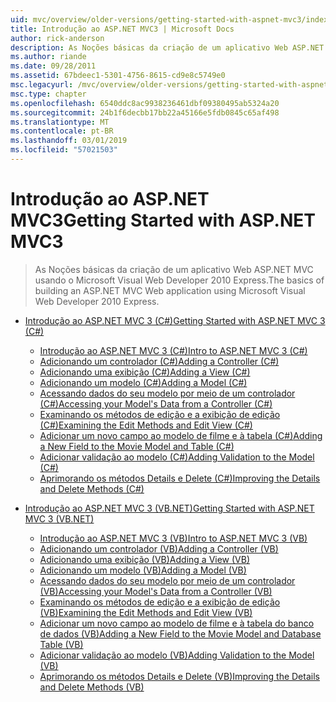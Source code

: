 ```yaml
---
uid: mvc/overview/older-versions/getting-started-with-aspnet-mvc3/index
title: Introdução ao ASP.NET MVC3 | Microsoft Docs
author: rick-anderson
description: As Noções básicas da criação de um aplicativo Web ASP.NET MVC usando o Microsoft Visual Web Developer 2010 Express.
ms.author: riande
ms.date: 09/28/2011
ms.assetid: 67bdeec1-5301-4756-8615-cd9e8c5749e0
msc.legacyurl: /mvc/overview/older-versions/getting-started-with-aspnet-mvc3
msc.type: chapter
ms.openlocfilehash: 6540ddc8ac9938236461dbf09380495ab5324a20
ms.sourcegitcommit: 24b1f6decbb17bb22a45166e5fdb0845c65af498
ms.translationtype: MT
ms.contentlocale: pt-BR
ms.lasthandoff: 03/01/2019
ms.locfileid: "57021503"
---
```

<a name="getting-started-with-aspnet-mvc3"></a><span data-ttu-id="6a6b5-103">Introdução ao ASP.NET MVC3</span><span class="sxs-lookup"><span data-stu-id="6a6b5-103">Getting Started with ASP.NET MVC3</span></span>
====================
> <span data-ttu-id="6a6b5-104">As Noções básicas da criação de um aplicativo Web ASP.NET MVC usando o Microsoft Visual Web Developer 2010 Express.</span><span class="sxs-lookup"><span data-stu-id="6a6b5-104">The basics of building an ASP.NET MVC Web application using Microsoft Visual Web Developer 2010 Express.</span></span>


- [<span data-ttu-id="6a6b5-105">Introdução ao ASP.NET MVC 3 (C#)</span><span class="sxs-lookup"><span data-stu-id="6a6b5-105">Getting Started with ASP.NET MVC 3 (C#)</span></span>](cs/index.md)

    - [<span data-ttu-id="6a6b5-106">Introdução ao ASP.NET MVC 3 (C#)</span><span class="sxs-lookup"><span data-stu-id="6a6b5-106">Intro to ASP.NET MVC 3 (C#)</span></span>](cs/intro-to-aspnet-mvc-3.md)
    - [<span data-ttu-id="6a6b5-107">Adicionando um controlador (C#)</span><span class="sxs-lookup"><span data-stu-id="6a6b5-107">Adding a Controller (C#)</span></span>](cs/adding-a-controller.md)
    - [<span data-ttu-id="6a6b5-108">Adicionando uma exibição (C#)</span><span class="sxs-lookup"><span data-stu-id="6a6b5-108">Adding a View (C#)</span></span>](cs/adding-a-view.md)
    - [<span data-ttu-id="6a6b5-109">Adicionando um modelo (C#)</span><span class="sxs-lookup"><span data-stu-id="6a6b5-109">Adding a Model (C#)</span></span>](cs/adding-a-model.md)
    - [<span data-ttu-id="6a6b5-110">Acessando dados do seu modelo por meio de um controlador (C#)</span><span class="sxs-lookup"><span data-stu-id="6a6b5-110">Accessing your Model's Data from a Controller (C#)</span></span>](cs/accessing-your-models-data-from-a-controller.md)
    - [<span data-ttu-id="6a6b5-111">Examinando os métodos de edição e a exibição de edição (C#)</span><span class="sxs-lookup"><span data-stu-id="6a6b5-111">Examining the Edit Methods and Edit View (C#)</span></span>](cs/examining-the-edit-methods-and-edit-view.md)
    - [<span data-ttu-id="6a6b5-112">Adicionar um novo campo ao modelo de filme e à tabela (C#)</span><span class="sxs-lookup"><span data-stu-id="6a6b5-112">Adding a New Field to the Movie Model and Table (C#)</span></span>](cs/adding-a-new-field.md)
    - [<span data-ttu-id="6a6b5-113">Adicionar validação ao modelo (C#)</span><span class="sxs-lookup"><span data-stu-id="6a6b5-113">Adding Validation to the Model (C#)</span></span>](cs/adding-validation-to-the-model.md)
    - [<span data-ttu-id="6a6b5-114">Aprimorando os métodos Details e Delete (C#)</span><span class="sxs-lookup"><span data-stu-id="6a6b5-114">Improving the Details and Delete Methods (C#)</span></span>](cs/improving-the-details-and-delete-methods.md)
- [<span data-ttu-id="6a6b5-115">Introdução ao ASP.NET MVC 3 (VB.NET)</span><span class="sxs-lookup"><span data-stu-id="6a6b5-115">Getting Started with ASP.NET MVC 3 (VB.NET)</span></span>](vb/index.md)

    - [<span data-ttu-id="6a6b5-116">Introdução ao ASP.NET MVC 3 (VB)</span><span class="sxs-lookup"><span data-stu-id="6a6b5-116">Intro to ASP.NET MVC 3 (VB)</span></span>](vb/intro-to-aspnet-mvc-3.md)
    - [<span data-ttu-id="6a6b5-117">Adicionando um controlador (VB)</span><span class="sxs-lookup"><span data-stu-id="6a6b5-117">Adding a Controller (VB)</span></span>](vb/adding-a-controller.md)
    - [<span data-ttu-id="6a6b5-118">Adicionando uma exibição (VB)</span><span class="sxs-lookup"><span data-stu-id="6a6b5-118">Adding a View (VB)</span></span>](vb/adding-a-view.md)
    - [<span data-ttu-id="6a6b5-119">Adicionando um modelo (VB)</span><span class="sxs-lookup"><span data-stu-id="6a6b5-119">Adding a Model (VB)</span></span>](vb/adding-a-model.md)
    - [<span data-ttu-id="6a6b5-120">Acessando dados do seu modelo por meio de um controlador (VB)</span><span class="sxs-lookup"><span data-stu-id="6a6b5-120">Accessing your Model's Data from a Controller (VB)</span></span>](vb/accessing-your-models-data-from-a-controller.md)
    - [<span data-ttu-id="6a6b5-121">Examinando os métodos de edição e a exibição de edição (VB)</span><span class="sxs-lookup"><span data-stu-id="6a6b5-121">Examining the Edit Methods and Edit View (VB)</span></span>](vb/examining-the-edit-methods-and-edit-view.md)
    - [<span data-ttu-id="6a6b5-122">Adicionar um novo campo ao modelo de filme e à tabela do banco de dados (VB)</span><span class="sxs-lookup"><span data-stu-id="6a6b5-122">Adding a New Field to the Movie Model and Database Table (VB)</span></span>](vb/adding-a-new-field.md)
    - [<span data-ttu-id="6a6b5-123">Adicionar validação ao modelo (VB)</span><span class="sxs-lookup"><span data-stu-id="6a6b5-123">Adding Validation to the Model (VB)</span></span>](vb/adding-validation-to-the-model.md)
    - [<span data-ttu-id="6a6b5-124">Aprimorando os métodos Details e Delete (VB)</span><span class="sxs-lookup"><span data-stu-id="6a6b5-124">Improving the Details and Delete Methods (VB)</span></span>](vb/improving-the-details-and-delete-methods.md)
